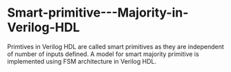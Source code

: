 # Smart-primitive---Majority-in-Verilog-HDL
Primtives in Verilog HDL are called smart primitives as they are independent of number of inputs defined. 
A model for smart majority primitive is implemented using FSM architecture in Verilog HDL. 
